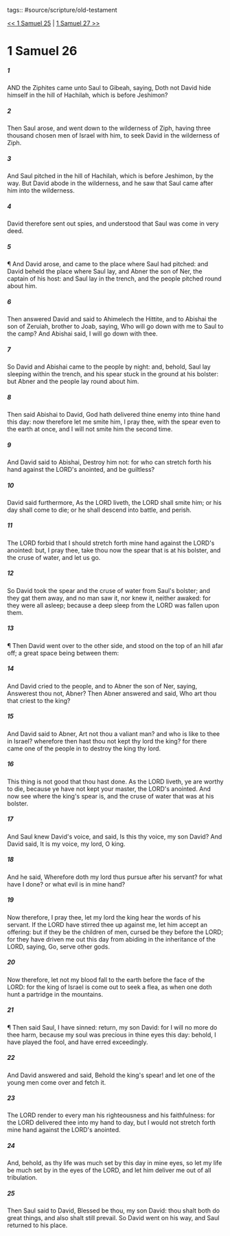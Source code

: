 tags:: #source/scripture/old-testament

[<< 1 Samuel 25](old-testament/09_1_Samuel/1_Samuel_25.md) | [1 Samuel 27 >>](old-testament/09_1_Samuel/1_Samuel_27.md)

# 1 Samuel 26

##### 1

AND the Ziphites came unto Saul to Gibeah, saying, Doth not David hide himself in the hill of Hachilah, which is before Jeshimon?

##### 2

Then Saul arose, and went down to the wilderness of Ziph, having three thousand chosen men of Israel with him, to seek David in the wilderness of Ziph.

##### 3

And Saul pitched in the hill of Hachilah, which is before Jeshimon, by the way. But David abode in the wilderness, and he saw that Saul came after him into the wilderness.

##### 4

David therefore sent out spies, and understood that Saul was come in very deed.

##### 5

¶ And David arose, and came to the place where Saul had pitched: and David beheld the place where Saul lay, and Abner the son of Ner, the captain of his host: and Saul lay in the trench, and the people pitched round about him.

##### 6

Then answered David and said to Ahimelech the Hittite, and to Abishai the son of Zeruiah, brother to Joab, saying, Who will go down with me to Saul to the camp? And Abishai said, I will go down with thee.

##### 7

So David and Abishai came to the people by night: and, behold, Saul lay sleeping within the trench, and his spear stuck in the ground at his bolster: but Abner and the people lay round about him.

##### 8

Then said Abishai to David, God hath delivered thine enemy into thine hand this day: now therefore let me smite him, I pray thee, with the spear even to the earth at once, and I will not smite him the second time.

##### 9

And David said to Abishai, Destroy him not: for who can stretch forth his hand against the LORD's anointed, and be guiltless?

##### 10

David said furthermore, As the LORD liveth, the LORD shall smite him; or his day shall come to die; or he shall descend into battle, and perish.

##### 11

The LORD forbid that I should stretch forth mine hand against the LORD's anointed: but, I pray thee, take thou now the spear that is at his bolster, and the cruse of water, and let us go.

##### 12

So David took the spear and the cruse of water from Saul's bolster; and they gat them away, and no man saw it, nor knew it, neither awaked: for they were all asleep; because a deep sleep from the LORD was fallen upon them.

##### 13

¶ Then David went over to the other side, and stood on the top of an hill afar off; a great space being between them:

##### 14

And David cried to the people, and to Abner the son of Ner, saying, Answerest thou not, Abner? Then Abner answered and said, Who art thou that criest to the king?

##### 15

And David said to Abner, Art not thou a valiant man? and who is like to thee in Israel? wherefore then hast thou not kept thy lord the king? for there came one of the people in to destroy the king thy lord.

##### 16

This thing is not good that thou hast done. As the LORD liveth, ye are worthy to die, because ye have not kept your master, the LORD's anointed. And now see where the king's spear is, and the cruse of water that was at his bolster.

##### 17

And Saul knew David's voice, and said, Is this thy voice, my son David? And David said, It is my voice, my lord, O king.

##### 18

And he said, Wherefore doth my lord thus pursue after his servant? for what have I done? or what evil is in mine hand?

##### 19

Now therefore, I pray thee, let my lord the king hear the words of his servant. If the LORD have stirred thee up against me, let him accept an offering: but if they be the children of men, cursed be they before the LORD; for they have driven me out this day from abiding in the inheritance of the LORD, saying, Go, serve other gods.

##### 20

Now therefore, let not my blood fall to the earth before the face of the LORD: for the king of Israel is come out to seek a flea, as when one doth hunt a partridge in the mountains.

##### 21

¶ Then said Saul, I have sinned: return, my son David: for I will no more do thee harm, because my soul was precious in thine eyes this day: behold, I have played the fool, and have erred exceedingly.

##### 22

And David answered and said, Behold the king's spear! and let one of the young men come over and fetch it.

##### 23

The LORD render to every man his righteousness and his faithfulness: for the LORD delivered thee into my hand to day, but I would not stretch forth mine hand against the LORD's anointed.

##### 24

And, behold, as thy life was much set by this day in mine eyes, so let my life be much set by in the eyes of the LORD, and let him deliver me out of all tribulation.

##### 25

Then Saul said to David, Blessed be thou, my son David: thou shalt both do great things, and also shalt still prevail. So David went on his way, and Saul returned to his place.
